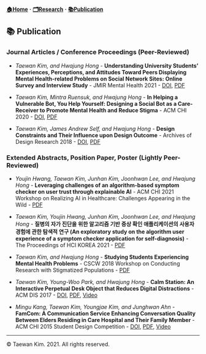 **[🏠Home](./README.md)** **·** **[🗂Research](./Research.md)** **·** **[📚Publication](./Publication.md)**

## 📚 Publication

### Journal Articles / Conference Proceedings (Peer-Reviewed)

* *Taewan Kim, and Hwajung Hong* - **Understanding University Students’ Experiences, Perceptions, and Attitudes Toward Peers Displaying Mental Health-related Problems on Social Network Sites: Online Survey and Interview Study** - JMIR Mental Health 2021 - [DOI](https://mental.jmir.org/2021/10/e23465), [PDF](https://drive.google.com/file/d/1B2vgjTg_vcBWFLYmOw4jZRiruMQkMwR9/view?usp=sharing)

* *Taewan Kim, Mintra Ruensuk, and Hwajung Hong* - **In Helping a Vulnerable Bot, You Help Yourself: Designing a Social Bot as a Care-Receiver to Promote Mental Health and Reduce Stigma** - ACM CHI 2020 - [DOI](https://dl.acm.org/doi/abs/10.1145/3313831.3376743), [PDF](https://drive.google.com/file/d/1Mybrw_6DC98xS6KXUR0lcbENucuWuM3J/view)

* *Taewan Kim, James Andrew Self, and Hwajung Hong* - **Design Constraints and Their Influence upon Design Outcome** - Archives of Design Research 2018 - [DOI](https://doi.org/10.15187/adr.2018.11.31.4.23), [PDF](https://drive.google.com/file/d/14Bx8AF0Dts-Qta02l5SBD2ZOmWnF3dpl/view)

### Extended Abstracts, Position Paper, Poster (Lightly Peer-Reviewed)

* *Youjin Hwang, Taewan Kim, Junhan Kim, Joonhwan Lee, and Hwajung Hong* - **Leveraging challenges of an algorithm-based symptom checker on user trust through explainable AI** - ACM CHI 2021 Workshop on Realizing AI in Healthcare: Challenges Appearing in the Wild - [PDF](https://drive.google.com/file/d/1Y2KLQmBRPKBEos1QYcaneLPwmISeb5-N/view)

* *Taewan Kim, Youjin Hwang, Junhan Kim, Joonhwan Lee, and Hwajung Hong* - **질병의 자가 진단을 위한 알고리즘 기반 증상 확인 애플리케이션의 사용자 경험에 관한 탐색적 연구 (An exploratory study on the algorithm user experience of a symptom checker application for self-diagnosis)** - The Proceedings of HCI KOREA 2021 - [PDF](https://drive.google.com/file/d/1gG2XxffOtBx6ohDSFps8g2CNjHoY655q/view)

* *Taewan Kim, and Hwajung Hong* - **Studying Students Experiencing Mental Health Problems** - CSCW 2018 Workshop on Conducting Research with Stigmatized Populations - [PDF](https://drive.google.com/file/d/1CHSTtNAiKYv0aA1ikpc4owbm_e_h2TzS/view)

* *Taewan Kim, Young-Woo Park, and Hwajung Hong* - **Calm Station: An Interactive Perpetual Desk Object that Reduces Digital Distractions** - ACM DIS 2017 - [DOI](https://doi.org/10.1145/3064857.3079183), [PDF](https://drive.google.com/file/d/1M6rPOFV3lEyjL5JPzq8seV9uUsFbycRH/view), [Video](https://www.youtube.com/watch?v=gCBQhNUlmzo)

* *Mingu Kang, Taewan Kim, Youngjae Kim, and Junghwan Ahn* - **FamCom: A Communication Service Enhancing Conversation Quality Between Elders Residing in Care Hospital and Their Family Member** - ACM CHI 2015 Student Design Competition - [DOI](https://dl.acm.org/doi/10.1145/2702613.2726952), [PDF](https://drive.google.com/file/d/149Zb1oxzCqKtF4PxcRviFjmhshODYZQT/view), [Video](https://www.youtube.com/watch?v=hnQ5MZfrw60)


---
© Taewan Kim. 2021. All rights reserved. 
